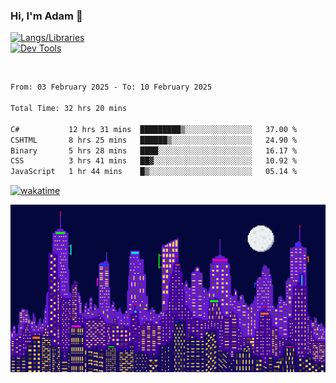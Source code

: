### Hi, I'm Adam 👋

[![Langs/Libraries](https://skillicons.dev/icons?i=cs,dotnet,js,css,html,sass,ts,jquery,bootstrap)](https://skillicons.dev)
<br/>
[![Dev Tools](https://skillicons.dev/icons?i=git,github,githubactions,visualstudio)](https://skillicons.dev)

<br/>

<!--START_SECTION:waka-->

```txt
From: 03 February 2025 - To: 10 February 2025

Total Time: 32 hrs 20 mins

C#           12 hrs 31 mins  █████████▒░░░░░░░░░░░░░░░   37.00 %
CSHTML       8 hrs 25 mins   ██████▒░░░░░░░░░░░░░░░░░░   24.90 %
Binary       5 hrs 28 mins   ████░░░░░░░░░░░░░░░░░░░░░   16.17 %
CSS          3 hrs 41 mins   ██▓░░░░░░░░░░░░░░░░░░░░░░   10.92 %
JavaScript   1 hr 44 mins    █▒░░░░░░░░░░░░░░░░░░░░░░░   05.14 %
```

<!--END_SECTION:waka-->

[![wakatime](https://wakatime.com/badge/user/2234bda2-efd3-47c5-8724-79108edfe9aa.svg)](https://wakatime.com/@2234bda2-efd3-47c5-8724-79108edfe9aa)

![Pixelated city at night](./media/city.gif)
